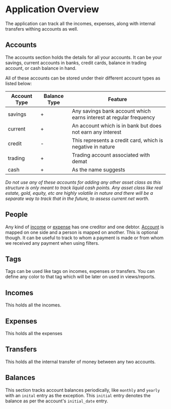 # Application Overview

The application can track all the incomes, expenses, along with internal transfers withing accounts as well.

## Accounts

The accounts section holds the details for all your accounts. It can be your savings, current accounts in banks,
credit cards, balance in trading account, or cash balance in hand.

All of these accounts can be stored under their different account types as listed below:

| Account Type | Balance Type | Feature                                                            |
|--------------|--------------|--------------------------------------------------------------------|
| savings      | +            | Any savings bank account which earns interest at regular frequency |
| current      | +            | An account which is in bank but does not earn any interest         |
| credit       | -            | This represents a credit card, which is negative in nature         |
| trading      | +            | Trading account associated with demat                              |
| cash         | +            | As the name suggests                                               |

_Do not use any of these accounts for adding any other asset class as this structure is only meant to track liquid cash points.
Any asset class like real estate, gold, equity, etc are highly volatile in nature and there will be a separate way to track that in the future, to assess current net worth._


## People

Any kind of [income](#incomes) or [expense](#expenses) has one creditor and one debtor. 
[Account](#accounts) is mapped on one side and a person is mapped on another. This is optional though.
It can be useful to track to whom a payment is made or from whom we received any payment when using filters.

## Tags

Tags can be used like tags on incomes, expenses or transfers. 
You can define any color to that tag which will be later on used in views/reports.

## Incomes

This holds all the incomes.

## Expenses

This holds all the expenses

## Transfers

This holds all the internal transfer of money between any two accounts.

## Balances

This section tracks account balances periodically, like `monthly` and `yearly` with an `inital` entry as the exception.
This `initial` entry denotes the balance as per the account's `initial_date` entry.
